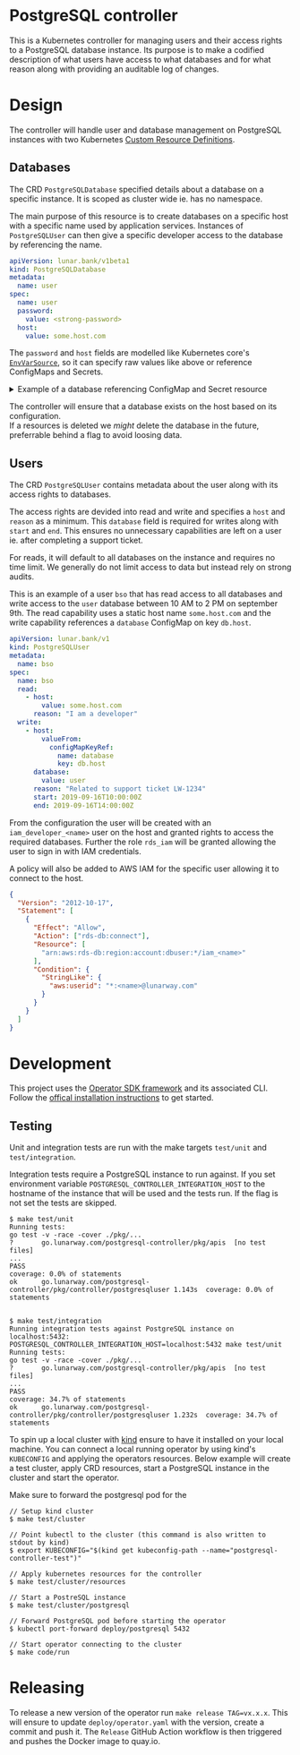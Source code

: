 # PostgreSQL controller

This is a Kubernetes controller for managing users and their access rights to a PostgreSQL database instance.
Its purpose is to make a codified description of what users have access to what databases and for what reason along with providing an auditable log of changes.

# Design

The controller will handle user and database management on PostgreSQL instances with two Kubernetes [Custom Resource Definitions](https://kubernetes.io/docs/concepts/extend-kubernetes/api-extension/custom-resources/).

## Databases

The CRD `PostgreSQLDatabase` specified details about a database on a specific instance.
It is scoped as cluster wide ie. has no namespace.

The main purpose of this resource is to create databases on a specific host with a specific name used by application services.
Instances of `PostgreSQLUser` can then give a specific developer access to the database by referencing the name.

```yaml
apiVersion: lunar.bank/v1beta1
kind: PostgreSQLDatabase
metadata:
  name: user
spec:
  name: user
  password:
    value: <strong-password>
  host:
    value: some.host.com
```

The `password` and `host` fields are modelled like Kubernetes core's [`EnvVarSource`](https://github.com/kubernetes/api/blob/665c8a257c1af277521b08dd43d5c73570405ef0/core/v1/types.go#L1847-L1862), so it can specify raw values like above or reference ConfigMaps and Secrets.

<details>
<summary>Example of a database referencing ConfigMap and Secret resource</summary>

```yaml
apiVersion: lunar.bank/v1beta1
kind: PostgreSQLDatabase
metadata:
  name: user
spec:
  name: user
  password:
    valueFrom:
      secretKeyRef:
        name: user-db
        key: db.password
  host:
    valueFrom:
      configMapKeyRef:
        name: database
        key: db.host
```

</details>

The controller will ensure that a database exists on the host based on its configuration.  
If a resources is deleted we _might_ delete the database in the future, preferrable behind a flag to avoid loosing data.

## Users

The CRD `PostgreSQLUser` contains metadata about the user along with its access rights to databases.

The access rights are devided into read and write and specifies a `host` and `reason` as a minimum.
This `database` field is required for writes along with `start` and `end`.
This ensures no unnecessary capabilities are left on a user ie. after completing a support ticket.

For reads, it will default to all databases on the instance and requires no time limit.
We generally do not limit access to data but instead rely on strong audits.

This is an example of a user `bso` that has read access to all databases and write access to the `user` database between 10 AM to 2 PM on september 9th.
The read capability uses a static host name `some.host.com` and the write capability references a `database` ConfigMap on key `db.host`.

```yaml
apiVersion: lunar.bank/v1
kind: PostgreSQLUser
metadata:
  name: bso
spec:
  name: bso
  read:
    - host:
        value: some.host.com
      reason: "I am a developer"
  write:
    - host:
        valueFrom:
          configMapKeyRef:
            name: database
            key: db.host
      database:
        value: user
      reason: "Related to support ticket LW-1234"
      start: 2019-09-16T10:00:00Z
      end: 2019-09-16T14:00:00Z
```

From the configuration the user will be created with an `iam_developer_<name>` user on the host and granted rights to access the required databases.
Further the role `rds_iam` will be granted allowing the user to sign in with IAM credentials.

A policy will also be added to AWS IAM for the specific user allowing it to connect to the host.

```json
{
  "Version": "2012-10-17",
  "Statement": [
    {
      "Effect": "Allow",
      "Action": ["rds-db:connect"],
      "Resource": [
        "arn:aws:rds-db:region:account:dbuser:*/iam_<name>"
      ],
      "Condition": {
        "StringLike": {
          "aws:userid": "*:<name>@lunarway.com"
        }
      }
    }
  ]
}
```

# Development

This project uses the [Operator SDK framework](https://github.com/operator-framework/operator-sdk) and its associated CLI.  
Follow the [offical installation instructions](https://github.com/operator-framework/operator-sdk/blob/master/doc/user/install-operator-sdk.md) to get started.

## Testing

Unit and integration tests are run with the make targets `test/unit` and `test/integration`.

Integration tests require a PostgreSQL instance to run against.
If you set environment variable `POSTGRESQL_CONTROLLER_INTEGRATION_HOST` to the hostname of the instance that will be used and the tests run.
If the flag is not set the tests are skipped.

```
$ make test/unit
Running tests:
go test -v -race -cover ./pkg/...
?   	go.lunarway.com/postgresql-controller/pkg/apis	[no test files]
...
PASS
coverage: 0.0% of statements
ok  	go.lunarway.com/postgresql-controller/pkg/controller/postgresqluser	1.143s	coverage: 0.0% of statements


$ make test/integration
Running integration tests against PostgreSQL instance on localhost:5432:
POSTGRESQL_CONTROLLER_INTEGRATION_HOST=localhost:5432 make test/unit
Running tests:
go test -v -race -cover ./pkg/...
?   	go.lunarway.com/postgresql-controller/pkg/apis	[no test files]
...
PASS
coverage: 34.7% of statements
ok  	go.lunarway.com/postgresql-controller/pkg/controller/postgresqluser	1.232s	coverage: 34.7% of statements
```

To spin up a local cluster with [kind](https://github.com/kubernetes-sigs/kind) ensure to have it installed on your local machine.
You can connect a local running operator by using kind's `KUBECONFIG` and applying the operators resources.
Below example will create a test cluster, apply CRD resources, start a PostgreSQL instance in the cluster and start the operator.

Make sure to forward the postgresql pod for the

```
// Setup kind cluster
$ make test/cluster

// Point kubectl to the cluster (this command is also written to stdout by kind)
$ export KUBECONFIG="$(kind get kubeconfig-path --name="postgresql-controller-test")"

// Apply kubernetes resources for the controller
$ make test/cluster/resources

// Start a PostreSQL instance
$ make test/cluster/postgresql

// Forward PostgreSQL pod before starting the operator
$ kubectl port-forward deploy/postgresql 5432

// Start operator connecting to the cluster
$ make code/run
```

# Releasing

To release a new version of the operator run `make release TAG=vx.x.x`.
This will ensure to update `deploy/operator.yaml` with the version, create a commit and push it.
The `Release` GitHub Action workflow is then triggered and pushes the Docker image to quay.io.
